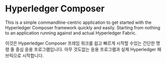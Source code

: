 # Hyperledger Composer

This is a simple commandline-centric application to get started with the Hyperledger Composer framework quickly and easily.
Starting from nothing to an application running against and actual Hyperledger Fabric.


이것은 Hyperledger Composer 프레임 워크를 쉽고 빠르게 시작할 수있는 간단한 명령 줄 중심 응용 프로그램입니다.
아무 것도없는 응용 프로그램과 실제 Hyperledger 패브릭으로 시작합니다.
